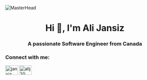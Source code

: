 ![MasterHead](https://media.giphy.com/media/v1.Y2lkPTc5MGI3NjExaXdna2VoNjFscGJ2MzU2ZTBib2I3ajB4bjh5Z21sb29hNjJ0eDUwZiZlcD12MV9pbnRlcm5hbF9naWZfYnlfaWQmY3Q9Zw/X9GtO5UtcD06nJHyKh/giphy.gif)
<h1 align="center">Hi 👋, I'm Ali Jansiz</h1>
<h3 align="center">A passionate Software Engineer from Canada
</h3>

<!-- - 👨‍💻 Portfolio & Resume [https://alijansizzz.wixsite.com/ali-jansiz](https://alijansizzz.wixsite.com/ali-jansiz) -->

<h3 align="left">Connect with me:</h3>
<p align="left">
<a href="https://linkedin.com/in/jansiz" target="blank"><img align="center" src="https://raw.githubusercontent.com/rahuldkjain/github-profile-readme-generator/master/src/images/icons/Social/linked-in-alt.svg" alt="jansiz" height="30" width="40" /></a>
<a href="https://www.leetcode.com/alij20" target="blank"><img align="center" src="https://raw.githubusercontent.com/rahuldkjain/github-profile-readme-generator/master/src/images/icons/Social/leet-code.svg" alt="alij20" height="30" width="40" /></a>
</p>



